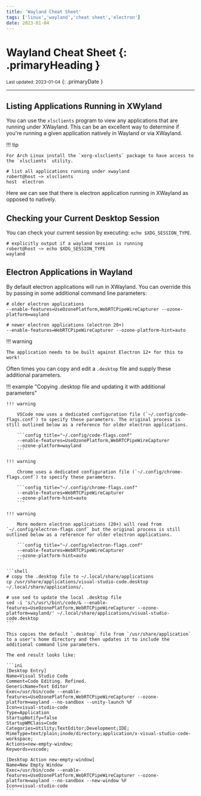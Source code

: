 ```yaml
---
title: 'Wayland Cheat Sheet'
tags: ['linux','wayland','cheat sheet','electron']
date: 2023-01-04
---
```

# Wayland Cheat Sheet {: .primaryHeading }
<small>Last updated: 2023-01-04</small>
{: .primaryDate }

---

## Listing Applications Running in XWyland
You can use the `xlsclients` program to view any applications that are running under XWayland.  This can be an excellent way to determine if you're running a given application natively in Wayland or via XWayland.

!!! tip

    For Arch Linux install the `xorg-xlsclients` package to have access to the `xlsclients` utility.

```shell
# list all applications running under xwayland
robert@host ~> xlsclients  
host  electron
```

Here we can see that there is electron application running in XWayland as opposed to natively.

## Checking your Current Desktop Session
You can check your current session by executing: `echo $XDG_SESSION_TYPE`.

```shell
# explicitly output if a wayland session is running
robert@host ~> echo $XDG_SESSION_TYPE  
wayland
```

## Electron Applications in Wayland
By default electron applications will run in XWayland.  You can override this by passing in some additional command line parameters:

```shell
# older electron applications
--enable-features=UseOzonePlatform,WebRTCPipeWireCapturer --ozone-platform=wayland

# newer electron applications (electron 20+)
--enable-features=WebRTCPipeWireCapturer --ozone-platform-hint=auto
```

!!! warning

    The application needs to be built against Electron 12+ for this to work!

Often times you can copy and edit a `.desktop` file and supply these additional parameters.

!!! example "Copying .desktop file and updating it with additional parameters"

    !!! warning

        VSCode now uses a dedicated configuration file (`~/.config/code-flags.conf`) to specify these parameters. The original process is still outlined below as a reference for older electron applications.

        ```config title="~/.config/code-flags.conf"
        --enable-features=UseOzonePlatform,WebRTCPipeWireCapturer
        --ozone-platform=wayland
        ```

    !!! warning

        Chrome uses a dedicated configuration file (`~/.config/chrome-flags.conf`) to specify these parameters.

        ```config title="~/.config/chrome-flags.conf"
        --enable-features=WebRTCPipeWireCapturer
        --ozone-platform-hint=auto
        ```

    !!! warning

        More modern electron applications (20+) will read from `~/.config/electron-flags.conf` but the original process is still outlined below as a reference for older electron applications.

        ```config title="~/.config/electron-flags.conf"
        --enable-features=WebRTCPipeWireCapturer
        --ozone-platform-hint=auto
        ```

    ```shell
    # copy the .desktop file to ~/.local/share/applications
    cp /usr/share/applications/visual-studio-code.desktop ~/.local/share/applications/.

    # use sed to update the local .desktop file
    sed -i 's/\/usr\/bin\/code/& --enable-features=UseOzonePlatform,WebRTCPipeWireCapturer --ozone-platform=wayland/' ~/.local/share/applications/visual-studio-code.desktop
    ```

    This copies the default `.desktop` file from `/usr/share/application` to a user's home directory and then updates it to include the additional command line parameters.

    The end result looks like:

    ```ini
    [Desktop Entry]
    Name=Visual Studio Code
    Comment=Code Editing. Refined.
    GenericName=Text Editor
    Exec=/usr/bin/code --enable-features=UseOzonePlatform,WebRTCPipeWireCapturer --ozone-platform=wayland --no-sandbox --unity-launch %F
    Icon=visual-studio-code
    Type=Application
    StartupNotify=false
    StartupWMClass=Code
    Categories=Utility;TextEditor;Development;IDE;
    MimeType=text/plain;inode/directory;application/x-visual-studio-code-workspace;
    Actions=new-empty-window;
    Keywords=vscode;

    [Desktop Action new-empty-window]
    Name=New Empty Window
    Exec=/usr/bin/code --enable-features=UseOzonePlatform,WebRTCPipeWireCapturer --ozone-platform=wayland --no-sandbox --new-window %F
    Icon=visual-studio-code
    ```